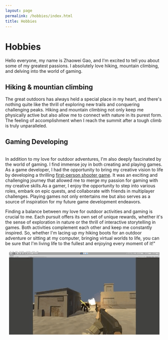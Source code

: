 ```yaml
---
layout: page
permalink: /hobbies/index.html
title: Hobbies
---
```


# Hobbies

<!-- ## Teaching & Workshops

<div class="third">
<img src="/images/prelection1.JPG">
<img src="/images/speech1.JPG">
<img src="/images/speech3.JPG">
</div>
<br>There must be **something truly magical** about standing on stage to give [a fantastic speech], which considerably lifts my spirits and energizes my entire body. If you desire to master a specific knowledge in depth, just give a prelection. If you can explain to others for complete understanding, you are already an expert. I really enjoy the accomplishment of imparting my knowledge to others, so what I strive for is to be **a student's favorite lecturer** at the [best universities in my hometown].

[a fantastic speech]:https://youtu.be/Dzx84KpGNoE
[best universities in my hometown]:https://www.fzu.edu.cn/ -->
Hello everyone, my name is Zhaowei Gao, and I'm excited to tell you about some of my greatest passions. I absolutely love hiking, mountain climbing, and delving into the world of gaming.

## Hiking & mountian climbing

The great outdoors has always held a special place in my heart, and there's nothing quite like the thrill of exploring new trails and conquering challenging peaks. Hiking and mountain climbing not only keep me physically active but also allow me to connect with nature in its purest form. The feeling of accomplishment when I reach the summit after a tough climb is truly unparalleled.


## Gaming Developing

<br>In addition to my love for outdoor adventures, I'm also deeply fascinated by the world of gaming. I find immense joy in both creating and playing games. As a game developer, I had the opportunity to bring my creative vision to life by developing a thrilling [first-person shooter game]. It was an exciting and challenging journey that allowed me to merge my passion for gaming with my creative skills.As a gamer, I enjoy the opportunity to step into various roles, embark on epic quests, and collaborate with friends in multiplayer challenges. Playing games not only entertains me but also serves as a source of inspiration for my future game development endeavors.

Finding a balance between my love for outdoor activities and gaming is crucial to me. Each pursuit offers its own set of unique rewards, whether it's the sense of exploration in nature or the thrill of interactive storytelling in games. Both activities complement each other and keep me constantly inspired.
So, whether I'm lacing up my hiking boots for an outdoor adventure or sitting at my computer, bringing virtual worlds to life, you can be sure that I'm living life to the fullest and enjoying every moment of it!"

[first-person shooter game]:https://drive.google.com/file/d/1X0yfJwgV7oLTqo6oZNv70IQ7xN7dDoPq/view

<center>
<img src="/images/FPS.GIf">
</center>
<br>

<!-- 
## Swimming & Surfing

<div class="third">
<img src="/images/swimming2.JPG">
<img src="/images/swimming.JPG">
<img src="/images/surfing1.JPG">
</div>
<br>Swimming removes my worries, refreshes my body, and brings me courage to address any challenges. I extremely enjoy the feeling of being immersed in the water. Besides, I am a member of the Swimming Team at Fuzhou University, where I meet many sincere friends. I have reached **China National Second-level athlete Standard** in 50m breaststroke and won **Five Gold Medals** during my swimming career. Recently, I am also keen on surfing.

## Past Hobbies

I previously enjoyed long-distance running, [vlog making](https://space.bilibili.com/594030035), and computer game developing/playing. However, I have no time to do any of these things recently. -->

<!-- ## My Cat

This is my love. Her name is Qbo (Q宝).

<div>
<img src="/images/cat.JPG">
</div>
<br> -->

<!-- 
## Chat with me

**Jan 2023:** I have set up the [online-coffee-time](https://calendly.com/lancecai/meet-with-lance) (Inspired by **[Shangzhe Wu](https://elliottwu.com/)**). Welcome to chat with me! -->

<!-- Calendly inline widget begin -->

<!-- <div class="calendly-inline-widget" data-url="https://calendly.com/lancecai/meet-with-lance" style="min-width:320px;height:630px;"></div>
<script type="text/javascript" src="https://assets.calendly.com/assets/external/widget.js" async></script> -->
<!-- Calendly inline widget end -->

